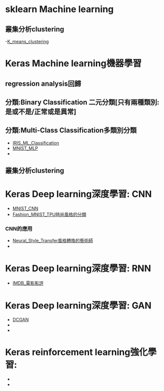 # sklearn Machine learning

## 叢集分析clustering
-[K_means_clustering](https://github.com/MyDearGreatTeacher/AI4high/blob/master/K_means_clustering.ipynb)

# Keras Machine learning機器學習

## regression analysis回歸

## 分類:Binary Classification 二元分類[只有兩種類別:是或不是/正常或是異常]


## 分類:Multi-Class Classification多類別分類
- [IRIS_ML_Classification](https://github.com/MyDearGreatTeacher/AI4high/blob/master/Keras_IRIS_ML_Classification.ipynb)
- [MNIST_MLP](https://github.com/MyDearGreatTeacher/AI4high/blob/master/Keras_MLP_MNIST.ipynb)
- []()

## 叢集分析clustering

# Keras Deep learning深度學習: CNN
- [MNIST_CNN](https://github.com/MyDearGreatTeacher/AI4high/blob/master/Keras_CNN_MNIST_Good.ipynb)
- [Fashion_MNIST_TPU時尚風格的分類](https://github.com/MyDearGreatTeacher/AI4high/blob/master/Keras_Fashion_MNIST_TPU.ipynb)

### CNN的應用
- [Neural_Style_Transfer風格轉換的藝術師](https://github.com/MyDearGreatTeacher/AI4high/blob/master/Keras_Neural_Style_Transfer_with_Eager_Execution.ipynb)
-

# Keras Deep learning深度學習: RNN
- [IMDB_電影影評](https://github.com/MyDearGreatTeacher/AI4high/blob/master/Keras_RNN_IMDB.ipynb)

# Keras Deep learning深度學習: GAN
- [DCGAN](https://github.com/MyDearGreatTeacher/AI4high/blob/master/Keras_GAN_DCGAN_CGAN.ipynb)
- []()
- []()

# Keras reinforcement learning強化學習:
- []()
- []()
